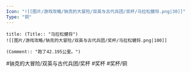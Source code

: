```yaml
---
Icon: "![[图片/游戏攻略/钠克的大冒险/双英与古代兵团/奖杯/马拉松健将.png|30]]"
Type: "铜"
---
```

```ad-common-bronze-trophy
title: (Title:: "马拉松健将")
![[图片/游戏攻略/钠克的大冒险/双英与古代兵团/奖杯/马拉松健将.png|100]]

(Comment:: "跑了42.195公里。")
```

#钠克的大冒险/双英与古代兵团/奖杯 #奖杯 #奖杯/铜
